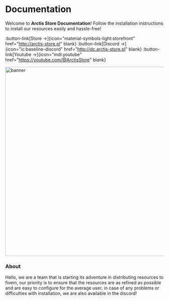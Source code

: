 # Documentation

Welcome to **Arctis Store Documentation**! Follow the installation instructions to install our resources easily and hassle-free!

:button-link[Store →]{icon="material-symbols-light:storefront" href="http://arctis-store.pl" blank} :button-link[Discord →]{icon="ic:baseline-discord" href="http://dc.arctis-store.pl" blank} :button-link[Youtube →]{icon="mdi:youtube" href="https://youtube.com/@ArctisStore" blank}

<p>
  <img src="/banner.png" width="600" title="banner">
</p>

### About

Hello, we are a team that is starting its adventure in distributing resources to fivem, our priority is to ensure that the resources are as refined as possible and are easy to configure for the average user, in case of any problems or difficulties with installation, we are also available in the discord!